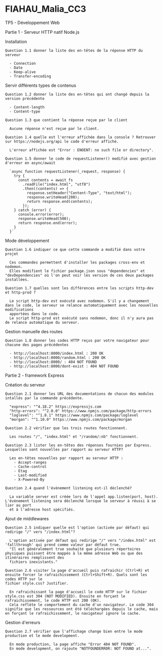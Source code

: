 # FIAHAU_Malia_CC3
TP5 - Développement Web

Partie 1 - Serveur HTTP natif Node.js

  Installation

    Question 1.1 donner la liste des en-têtes de la réponse HTTP du serveur

      - Connection
      - Date
      - Keep-alive
      - Transfer-encoding

  Servir différents types de contenus

    Question 1.2 donner la liste des en-têtes qui ont changé depuis la version précédente

      - Content-length
      - Content-type

    Question 1.3 que contient la réponse reçue par le client 

      Aucune réponse n'est reçue par le client.

    Question 1.4 quelle est l'erreur affichée dans la console ? Retrouver sur https://nodejs.org/api le code d'erreur affiché.

      L'erreur affichée est "Error : ENOENT: no such file or directory".

    Question 1.5 donner le code de requestListener() modifié avec gestion d'erreur en async/await 
    
      `async function requestListener(_request, response) {
        try {
          const contents = await fs
            .readFile("index.html", "utf8")
            .then((contents) => {
              response.setHeader("Content-Type", "text/html");
              response.writeHead(200);
              return response.end(contents);
            });
        } catch (error) {
          console.error(error);
          response.writeHead(500);
          return response.end(error);
        }
      }`
    
  Mode développement

    Question 1.6 indiquer ce que cette commande a modifié dans votre projet

      Ces commandes permettent d'installer les packages cross-env et nodemon. 
      Elles modifient le fichier package.json sous "dependencies" et "devDependencies" où l'on peut voir les version de ces deux packages installées.

    Question 1.7 quelles sont les différences entre les scripts http-dev et http-prod ? 

      Le script http-dev est exécuté avec nodemon. S'il y a changement dans le code, le serveur se relance automatiquement avec les nouvelles modifications      
      apportées dans le code.
      Le script http-prod est exécuté sans nodemon, donc il n'y aura pas de relance automatique du serveur.

  Gestion manuelle des routes

    Question 1.8 donner les codes HTTP reçus par votre navigateur pour chacune des pages précédentes

      - http://localhost:8000/index.html : 200 OK
      - http://localhost:8000/random.html : 200 OK
      - http://localhost:8000/ : 404 NOT FOUND
      - http://localhost:8000/dont-exist : 404 NOT FOUND

Partie 2 - framework Express

  Création du serveur

    Question 2.1 donner les URL des documentations de chacun des modules intallés par la commande précédente.

      "express": "^4.18.2" https://expressjs.com
      "http-errors": "^2.0.0" https://www.npmjs.com/package/http-errors
      "loglevel": "^1.8.1" https://www.npmjs.com/package/loglevel
      "morgan": "^1.10.0" https://www.npmjs.com/package/morgan

    Question 2.2 vérifier que les trois routes fonctionnent.

      Les routes "/", "index.html" et "/random/:nb" fonctionnent.

    Question 2.3 lister les en-têtes des réponses fournies par Express. Lesquelles sont nouvelles par rapport au serveur HTTP?

      Les en-têtes nouvelles par rapport au serveur HTTP : 
        - Accept-ranges
        - Cache-control
        - Etag
        - Last-modified 
        - X-Powered-By

    Question 2.4 quand l'évènement listening est-il déclenché?

      La variable server est créée lors de l'appel app.listen(port, host). L'évènement listening sera déclenché lorsque le serveur à réussi à se lier au port
      et à l'adresse host spécifiés.

  Ajout de middlewares

    Question 2.5 indiquer quelle est l'option (activée par défaut) qui redirige "/" vers "/index.html"?

      L'option activée par défaut qui redirige "/" vers "/index.html" est 'fallthrough' qui prend comme valeur par défaut true. 
      "Il est généralement true souhaité que plusieurs répertoires physiques puissent être mappés à la même adresse Web ou que des itinéraires remplissent des
      fichiers inexistants."

    Question 2.6 visiter la page d'accueil puis rafraichir (Ctrl+R) et ensuite forcer le rafraichissement (Ctrl+Shift+R). Quels sont les codes HTTP sur le
    fichier style.css? Justifier.

      En rafraichissant la page d'accueil le code HTTP sur le fichier style.css est 304 (NOT MODIFIED). Ensuite en forçant le rafraichissement, le code HTTP est 200 (OK).
      Cela reflète le comportement du cache d'un navigateur. Le code 304 signifie que les ressources ont été téléchargées depuis le cache, mais en forçant le rafraichissement, le navigateur ignore le cache.

  Gestion d'erreurs

    Question 2.7 vérifier que l'affichage change bien entre le mode production et le mode development.

      En mode production, la page affiche "Error 404 NOT FOUND".
      En mode development, on rajoute "NOTFOUNDERROR: NOT FOUND at...".
